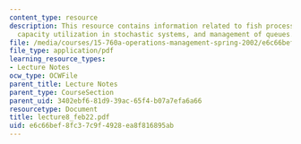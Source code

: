 ```yaml
---
content_type: resource
description: This resource contains information related to fish processing example,
  capacity utilization in stochastic systems, and management of queues.
file: /media/courses/15-760a-operations-management-spring-2002/e6c66bef8fc37c9f4928ea8f816895ab_lecture8_feb22.pdf
file_type: application/pdf
learning_resource_types:
- Lecture Notes
ocw_type: OCWFile
parent_title: Lecture Notes
parent_type: CourseSection
parent_uid: 3402ebf6-81d9-39ac-65f4-b07a7efa6a66
resourcetype: Document
title: lecture8_feb22.pdf
uid: e6c66bef-8fc3-7c9f-4928-ea8f816895ab
---
```

